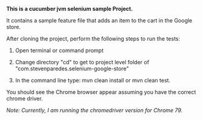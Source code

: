 **This is a cucumber jvm selenium sample Project.** 

It contains a sample feature file that adds an item to the cart in the Google store.

After cloning the project, perform the following steps to run the tests:

1. Open terminal or command prompt

2. Change directory "cd" to get to project level folder of "com.stevenparedes.selenium-google-store" 

3. In the command line type: mvn clean install or mvn clean test.

You should see the Chrome browser appear assuming you have the correct chrome driver. 

*Note: Currently, I am running the chromedriver version for Chrome 79.*

